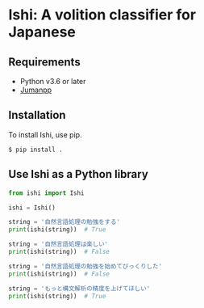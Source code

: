 # Ishi: A volition classifier for Japanese

## Requirements

- Python v3.6 or later
- [Jumanpp](https://github.com/ku-nlp/jumanpp)

## Installation

To install Ishi, use pip.

```
$ pip install .
```

## Use Ishi as a Python library

```python
from ishi import Ishi

ishi = Ishi()

string = '自然言語処理の勉強をする'
print(ishi(string))  # True

string = '自然言語処理は楽しい'
print(ishi(string))  # False

string = '自然言語処理の勉強を始めてびっくりした'
print(ishi(string))  # False

string = 'もっと構文解析の精度を上げてほしい'
print(ishi(string))  # True
```
